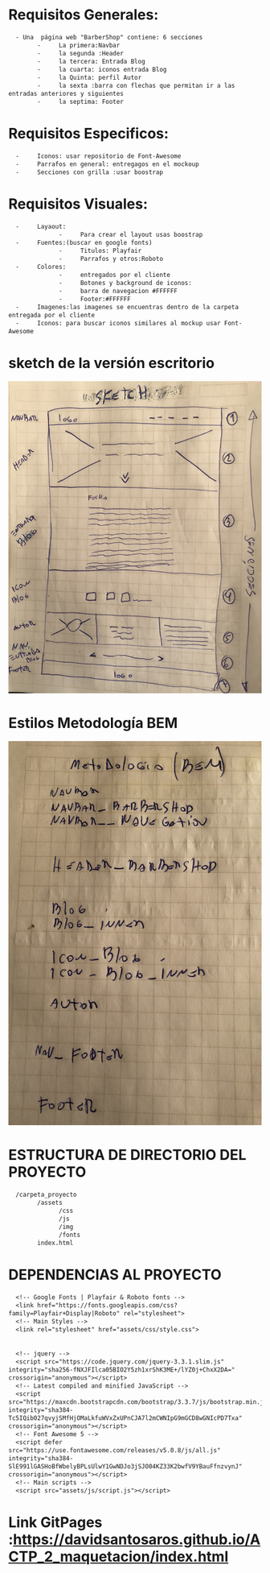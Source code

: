 #  Requisitos Generales:
      - Una  página web "BarberShop" contiene: 6 secciones
            -     La primera:Navbar
            -     la segunda :Header
            -     la tercera: Entrada Blog
            -     la cuarta: iconos entrada Blog
            -     la Quinta: perfil Autor
            -     la sexta :barra con flechas que permitan ir a las entradas anteriores y siguientes
            -     la septima: Footer
        
#  Requisitos Especificos:
      -     Iconos: usar repositorio de Font-Awesome
      -     Parrafos en general: entregagos en el mockoup
      -     Secciones con grilla :usar boostrap


# Requisitos Visuales:
      -     Layaout: 
                  -     Para crear el layout usas boostrap
      -     Fuentes:(buscar en google fonts)
                  -     Titulos: Playfair 
                  -     Parrafos y otros:Roboto
      -     Colores:   
                  -     entregados por el cliente
                  -     Botones y background de iconos:
                  -     barra de navegacion #FFFFFF
                  -     Footer:#FFFFFF
      -     Imagenes:las imagenes se encuentras dentro de la carpeta entregada por el cliente
      -     Iconos: para buscar iconos similares al mockup usar Font-Awesome



#  sketch de la versión escritorio 

 ![aquí](version_desktop.jpg)


#  Estilos Metodología BEM

![aquí](Hoja_estilos.jpg)


#  ESTRUCTURA DE DIRECTORIO DEL PROYECTO

      /carpeta_proyecto 
            /assets
                  /css
                  /js
                  /img 
                  /fonts
            index.html

#  DEPENDENCIAS AL PROYECTO

      <!-- Google Fonts | Playfair & Roboto fonts -->
      <link href="https://fonts.googleapis.com/css?family=Playfair+Display|Roboto" rel="stylesheet">
      <!-- Main Styles -->
      <link rel="stylesheet" href="assets/css/style.css">


      <!-- jquery -->
      <script src="https://code.jquery.com/jquery-3.3.1.slim.js" integrity="sha256-fNXJFIlca05BIO2Y5zh1xrShK3ME+/lYZ0j+ChxX2DA=" crossorigin="anonymous"></script>
      <!-- Latest compiled and minified JavaScript -->
      <script src="https://maxcdn.bootstrapcdn.com/bootstrap/3.3.7/js/bootstrap.min.js" integrity="sha384-Tc5IQib027qvyjSMfHjOMaLkfuWVxZxUPnCJA7l2mCWNIpG9mGCD8wGNIcPD7Txa" crossorigin="anonymous"></script>
      <!-- Font Awesome 5 -->
      <script defer src="https://use.fontawesome.com/releases/v5.0.8/js/all.js" integrity="sha384-SlE991lGASHoBfWbelyBPLsUlwY1GwNDJo3jSJO04KZ33K2bwfV9YBauFfnzvynJ" crossorigin="anonymous"></script>
      <!-- Main scripts -->
      <script src="assets/js/script.js"></script>
            


#  Link GitPages :https://davidsantosaros.github.io/ACTP_2_maquetacion/index.html
